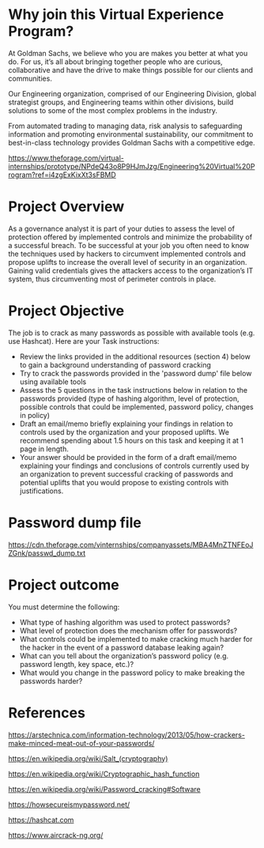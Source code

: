 # Why join this Virtual Experience Program?

At Goldman Sachs, we believe who you are makes you better at what you do. For us, it’s all about bringing together people who are curious, collaborative and have the drive to make things possible for our clients and communities.

Our Engineering organization, comprised of our Engineering Division, global strategist groups, and Engineering teams within other divisions, build solutions to some of the most complex problems in the industry.

From automated trading to managing data, risk analysis to safeguarding information and promoting environmental sustainability, our commitment to best-in-class technology provides Goldman Sachs with a competitive edge.

https://www.theforage.com/virtual-internships/prototype/NPdeQ43o8P9HJmJzg/Engineering%20Virtual%20Program?ref=i4zgExKixXt3sFBMD

# Project Overview
As a governance analyst it is part of your duties to assess the level of protection offered by implemented controls and minimize the probability of a successful breach. To be successful at your job you often need to know the techniques used by hackers to circumvent implemented controls and propose uplifts to increase the overall level of security in an organization. Gaining valid credentials gives the attackers access to the organization’s IT system, thus circumventing most of perimeter controls in place.

# Project Objective

The job is to crack as many passwords as possible with available tools (e.g. use Hashcat). Here are your Task instructions:

- Review the links provided in the additional resources (section 4) below to gain a background understanding of password cracking
- Try to crack the passwords provided in the 'password dump' file below using available tools
- Assess the 5 questions in the task instructions below in relation to the passwords provided (type of hashing algorithm, level of protection, possible controls that could be implemented, password policy, changes in policy)
- Draft an email/memo briefly explaining your findings in relation to controls used by the organization and your proposed uplifts. We recommend spending about 1.5 hours on this task and keeping it at 1 page in length. 
- Your answer should be provided in the form of a draft email/memo explaining your findings and conclusions of controls currently used by an organization to prevent successful cracking of passwords and potential uplifts that you would propose to existing controls with justifications.

# Password dump file 
https://cdn.theforage.com/vinternships/companyassets/MBA4MnZTNFEoJZGnk/passwd_dump.txt

# Project outcome
You must determine the following:

- What type of hashing algorithm was used to protect passwords?
- What level of protection does the mechanism offer for passwords?
- What controls could be implemented to make cracking much harder for the hacker in the event of a password database leaking again?
- What can you tell about the organization’s password policy (e.g. password length, key space, etc.)?
- What would you change in the password policy to make breaking the passwords harder? 

# References

https://arstechnica.com/information-technology/2013/05/how-crackers-make-minced-meat-out-of-your-passwords/

https://en.wikipedia.org/wiki/Salt_(cryptography)

https://en.wikipedia.org/wiki/Cryptographic_hash_function

https://en.wikipedia.org/wiki/Password_cracking#Software

https://howsecureismypassword.net/

https://hashcat.com

https://www.aircrack-ng.org/